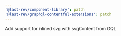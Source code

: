 ```yaml
---
'@last-rev/component-library': patch
'@last-rev/graphql-contentful-extensions': patch
---
```


Add support for inlined svg with svgContent from GQL
